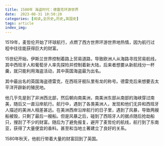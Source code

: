 ```yaml
---
title: 1580年 海盗时代：德雷克环游世界
date:  2023-08-31 10:50:28
categories: [阅读,全历史,历史,英国史]
tags: article
index_img: 
---
```



1519年，麦哲伦开始了环球航行，点燃了西方世界环游世界地热情，因为航行过程中往往能获得巨大的财富。

15世纪开始，伊斯兰世界控制着路上贸易道路，导致欧洲人从海路寻找贸易航线，其中西班牙人和葡萄牙人率先探险并控制着新大陆，后来者想要从新航线分一杯羹，就只能利用海盗活动，其中英国海盗最为出名。

其中最出名的英国海盗德雷克，在西班牙舰队里有龙的称号。德雷克后来想要去太平洋开辟新的殖民地。

他几乎先是到了非洲西北部，然后朝向南美洲，南美洲东部从南部的海峡穿过南美，随后又一直沿岸航行。航行中，遇到了各类美洲人，发现和他们无异和西班牙人描述的美洲人相差甚远。在美洲西岸沿岸航行的日子里，遇到了风暴，导致两艘船被毁，只剩了最后一艘船。但是风暴之后，碰到了西班牙人的据点随后抢劫船只，搜刮了不少的财富。随后为了避免报复，避开了麦哲伦的航线，航行到了东南亚，获得了大量便宜的香料。甚至和当地土著建立了良好的关系。

1580年秋天，他航行带着大量的财富回到了英国。